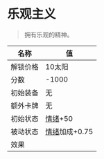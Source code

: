 # 乐观主义  
> 拥有乐观的精神。  
  
名称  |  值  
----  |  ----  
解锁价格  |  10太阳  
分数  |  -1000  
初始装备  |  无  
额外卡牌  |  无  
初始状态  |  [情绪](Morale.md)+50  
被动状态  |  [情绪](Morale.md)加成+0.75  
效果  |    


<script>document.title="乐观主义 - 卡牌生存百科 Card Survival Wiki";</script>